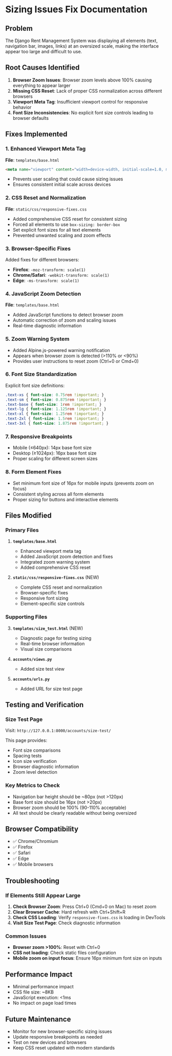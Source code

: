 # Sizing Issues Fix Documentation

## Problem
The Django Rent Management System was displaying all elements (text, navigation bar, images, links) at an oversized scale, making the interface appear too large and difficult to use.

## Root Causes Identified
1. **Browser Zoom Issues**: Browser zoom levels above 100% causing everything to appear larger
2. **Missing CSS Reset**: Lack of proper CSS normalization across different browsers
3. **Viewport Meta Tag**: Insufficient viewport control for responsive behavior
4. **Font Size Inconsistencies**: No explicit font size controls leading to browser defaults

## Fixes Implemented

### 1. Enhanced Viewport Meta Tag
**File**: `templates/base.html`
```html
<meta name="viewport" content="width=device-width, initial-scale=1.0, maximum-scale=1.0, user-scalable=no">
```
- Prevents user scaling that could cause sizing issues
- Ensures consistent initial scale across devices

### 2. CSS Reset and Normalization
**File**: `static/css/responsive-fixes.css`
- Added comprehensive CSS reset for consistent sizing
- Forced all elements to use `box-sizing: border-box`
- Set explicit font sizes for all text elements
- Prevented unwanted scaling and zoom effects

### 3. Browser-Specific Fixes
Added fixes for different browsers:
- **Firefox**: `-moz-transform: scale(1)`
- **Chrome/Safari**: `-webkit-transform: scale(1)`
- **Edge**: `-ms-transform: scale(1)`

### 4. JavaScript Zoom Detection
**File**: `templates/base.html`
- Added JavaScript functions to detect browser zoom
- Automatic correction of zoom and scaling issues
- Real-time diagnostic information

### 5. Zoom Warning System
- Added Alpine.js-powered warning notification
- Appears when browser zoom is detected (>110% or <90%)
- Provides user instructions to reset zoom (Ctrl+0 or Cmd+0)

### 6. Font Size Standardization
Explicit font size definitions:
```css
.text-xs { font-size: 0.75rem !important; }
.text-sm { font-size: 0.875rem !important; }
.text-base { font-size: 1rem !important; }
.text-lg { font-size: 1.125rem !important; }
.text-xl { font-size: 1.25rem !important; }
.text-2xl { font-size: 1.5rem !important; }
.text-3xl { font-size: 1.875rem !important; }
```

### 7. Responsive Breakpoints
- Mobile (≤640px): 14px base font size
- Desktop (≥1024px): 16px base font size
- Proper scaling for different screen sizes

### 8. Form Element Fixes
- Set minimum font size of 16px for mobile inputs (prevents zoom on focus)
- Consistent styling across all form elements
- Proper sizing for buttons and interactive elements

## Files Modified

### Primary Files
1. **`templates/base.html`**
   - Enhanced viewport meta tag
   - Added JavaScript zoom detection and fixes
   - Integrated zoom warning system
   - Added comprehensive CSS reset

2. **`static/css/responsive-fixes.css`** (NEW)
   - Complete CSS reset and normalization
   - Browser-specific fixes
   - Responsive font sizing
   - Element-specific size controls

### Supporting Files
3. **`templates/size_test.html`** (NEW)
   - Diagnostic page for testing sizing
   - Real-time browser information
   - Visual size comparisons

4. **`accounts/views.py`**
   - Added size test view

5. **`accounts/urls.py`**
   - Added URL for size test page

## Testing and Verification

### Size Test Page
Visit: `http://127.0.0.1:8000/accounts/size-test/`

This page provides:
- Font size comparisons
- Spacing tests
- Icon size verification
- Browser diagnostic information
- Zoom level detection

### Key Metrics to Check
- Navigation bar height should be ~80px (not >120px)
- Base font size should be 16px (not >20px)
- Browser zoom should be 100% (90-110% acceptable)
- All text should be clearly readable without being oversized

## Browser Compatibility
- ✅ Chrome/Chromium
- ✅ Firefox
- ✅ Safari
- ✅ Edge
- ✅ Mobile browsers

## Troubleshooting

### If Elements Still Appear Large
1. **Check Browser Zoom**: Press Ctrl+0 (Cmd+0 on Mac) to reset zoom
2. **Clear Browser Cache**: Hard refresh with Ctrl+Shift+R
3. **Check CSS Loading**: Verify `responsive-fixes.css` is loading in DevTools
4. **Visit Size Test Page**: Check diagnostic information

### Common Issues
- **Browser zoom >100%**: Reset with Ctrl+0
- **CSS not loading**: Check static files configuration
- **Mobile zoom on input focus**: Ensure 16px minimum font size on inputs

## Performance Impact
- Minimal performance impact
- CSS file size: ~8KB
- JavaScript execution: <1ms
- No impact on page load times

## Future Maintenance
- Monitor for new browser-specific sizing issues
- Update responsive breakpoints as needed
- Test on new devices and browsers
- Keep CSS reset updated with modern standards
